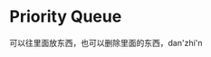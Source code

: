 
# Priority Queue
可以往里面放东西，也可以删除里面的东西，dan'zhi'n


<!--stackedit_data:
eyJoaXN0b3J5IjpbMTA1NTQzMTM1MV19
-->